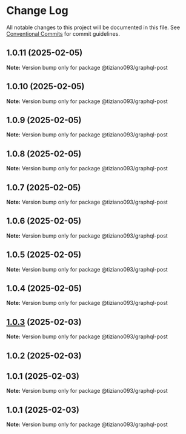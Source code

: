# Change Log

All notable changes to this project will be documented in this file.
See [Conventional Commits](https://conventionalcommits.org) for commit guidelines.

## 1.0.11 (2025-02-05)

**Note:** Version bump only for package @tiziano093/graphql-post

## 1.0.10 (2025-02-05)

**Note:** Version bump only for package @tiziano093/graphql-post

## 1.0.9 (2025-02-05)

**Note:** Version bump only for package @tiziano093/graphql-post

## 1.0.8 (2025-02-05)

**Note:** Version bump only for package @tiziano093/graphql-post

## 1.0.7 (2025-02-05)

**Note:** Version bump only for package @tiziano093/graphql-post

## 1.0.6 (2025-02-05)

**Note:** Version bump only for package @tiziano093/graphql-post

## 1.0.5 (2025-02-05)

**Note:** Version bump only for package @tiziano093/graphql-post

## 1.0.4 (2025-02-05)

**Note:** Version bump only for package @tiziano093/graphql-post

## [1.0.3](https://github.com/tiziano093/graphql-nodeJS/compare/@tiziano093/graphql-post@1.0.2...@tiziano093/graphql-post@1.0.3) (2025-02-03)

**Note:** Version bump only for package @tiziano093/graphql-post

## 1.0.2 (2025-02-03)

## 1.0.1 (2025-02-03)

**Note:** Version bump only for package @tiziano093/graphql-post

## 1.0.1 (2025-02-03)

**Note:** Version bump only for package @tiziano093/graphql-post
